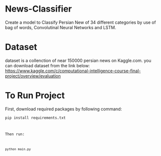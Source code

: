 # News-Classifier
Create a model to Classify Persian New of 34 different categories by use of bag of words, Convolutinal Neural Networks and LSTM.

# Dataset
dataset is a collenction of near 150000 persian news on Kaggle.com. you can download dataset from the link below:
https://www.kaggle.com/c/computational-intelligence-course-final-project/overview/evaluation

# To Run Project
First, download required packages by following command:

<code>pip install requirements.txt

Then run:

<code>python main.py


